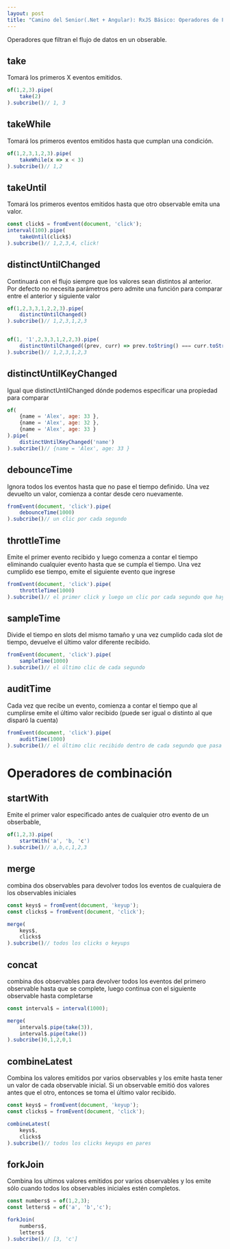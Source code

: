 ```yaml
---
layout: post
title: "Camino del Senior(.Net + Angular): RxJS Básico: Operadores de Filtro"
---
```


Operadores que filtran el flujo de datos en un obserable<!--more-->.

## take
Tomará los primeros X eventos emitidos.

```javascript
of(1,2,3).pipe(
    take(2)
).subcribe()// 1, 3
```

## takeWhile
Tomará los primeros eventos emitidos hasta que cumplan una condición.

```javascript
of(1,2,3,1,2,3).pipe(
    takeWhile(x => x < 3)
).subcribe()// 1,2
```

## takeUntil
Tomará los primeros eventos emitidos hasta que otro observable emita una valor.

```javascript
const click$ = fromEvent(document, 'click');
interval(100).pipe(
    takeUntil(click$)
).subcribe()// 1,2,3,4, click!
```

## distinctUntilChanged
Continuará con el flujo siempre que los valores sean distintos al anterior.
Por defecto no necesita parámetros pero admite una función para comparar entre el anterior y siguiente valor

```javascript
of(1,2,3,3,1,2,2,3).pipe(
    distinctUntilChanged()
).subcribe()// 1,2,3,1,2,3


of(1, '1',2,3,3,1,2,2,3).pipe(
    distinctUntilChanged((prev, curr) => prev.toString() === curr.toString())
).subcribe()// 1,2,3,1,2,3
```

## distinctUntilKeyChanged
Igual que distinctUntilChanged dónde podemos especificar una propiedad para comparar

```javascript
of(
    {name = 'Alex', age: 33 },
    {name = 'Alex', age: 32 },
    {name = 'Alex', age: 33 }
).pipe(
    distinctUntilKeyChanged('name')
).subcribe()// {name = 'Alex', age: 33 }
```

## debounceTime
Ignora todos los eventos hasta que no pase el tiempo definido. Una vez devuelto un valor, comienza a contar desde cero nuevamente.

```javascript
fromEvent(document, 'click').pipe(
    debounceTime(1000)
).subcribe()// un clic por cada segundo
```

## throttleTime
Emite el primer evento recibido y luego comenza a contar el tiempo eliminando cualquier evento hasta que se cumpla el tiempo. Una vez cumplido ese tiempo, emite el siguiente evento que ingrese

```javascript
fromEvent(document, 'click').pipe(
    throttleTime(1000)
).subcribe()// el primer click y luego un clic por cada segundo que haya pasado
```

## sampleTime
Divide el tiempo en slots del mismo tamaño y una vez cumplido cada slot de tiempo, devuelve el último valor diferente recibido.

```javascript
fromEvent(document, 'click').pipe(
    sampleTime(1000)
).subcribe()// el último clic de cada segundo
```

## auditTime
Cada vez que recibe un evento, comienza a contar el tiempo que al cumplirse emite el último valor recibido (puede ser igual o distinto al que disparó la cuenta)

```javascript
fromEvent(document, 'click').pipe(
    auditTime(1000)
).subcribe()// el último clic recibido dentro de cada segundo que pasa empezando a contar desde un click
```


# Operadores de combinación

## startWith
Emite el primer valor especificado antes de cualquier otro evento de un obserbable,
```javascript
of(1,2,3).pipe(
    startWith('a', 'b, 'c')
).subcribe()// a,b,c,1,2,3
```

## merge
combina dos observables para devolver todos los eventos de cualquiera de los observables iniciales

```javascript
const keys$ = fromEvent(document, 'keyup');
const clicks$ = fromEvent(document, 'click');

merge(
    keys$,
    clicks$
).subcribe()// todos los clicks o keyups
```

## concat
combina dos observables para devolver todos los eventos del primero observable hasta que se complete, luego continua con el siguiente observable hasta completarse

```javascript
const interval$ = interval(1000);

merge(
    interval$.pipe(take(3)),
    interval$.pipe(take())
).subcribe()0,1,2,0,1
```

## combineLatest
Combina los valores emitidos por varios observables y los emite hasta tener un valor de cada observable inicial.
Si un observable emitió dos valores antes que el otro, entonces se toma el último valor recibido.

```javascript
const keys$ = fromEvent(document, 'keyup');
const clicks$ = fromEvent(document, 'click');

combineLatest(
    keys$,
    clicks$
).subcribe()// todos los clicks keyups en pares
```

## forkJoin
Combina los ultimos valores emitidos por varios observables y los emite sólo cuando todos los observables iniciales estén completos.

```javascript
const numbers$ = of(1,2,3);
const letters$ = of('a', 'b','c');

forkJoin(
    numbers$,
    letters$
).subcribe()// [3, 'c']
```